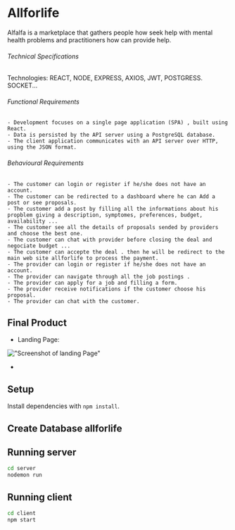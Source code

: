 # Allforlife
Alfalfa is a marketplace that gathers people how seek help with mental health problems and practitioners how can provide help.

###### Technical Specifications
Technologies: REACT, NODE, EXPRESS, AXIOS, JWT, POSTGRESS. SOCKET... 

###### Functional Requirements
    - Development focuses on a single page application (SPA) , built using React.
    - Data is persisted by the API server using a PostgreSQL database.
    - The client application communicates with an API server over HTTP, using the JSON format.

###### Behavioural Requirements
    - The customer can login or register if he/she does not have an account.
    - The customer can be redirected to a dashboard where he can Add a post or see proposals.
    - The customer add a post by filling all the informations about his propblem giving a description, symptomes, preferences, budget, availability ...
    - The customer see all the details of proposals sended by providers and choose the best one. 
    - The customer can chat with provider before closing the deal and negociate budget ...
    - The customer can accepte the deal . then he will be redirect to the main web site allforlife to process the payment.
    - The provider can login or register if he/she does not have an account.
    - The provider can navigate through all the job postings .
    - The provider can apply for a job and filling a form.
    - The provider receive notifications if the customer choose his proposal.
    - The provider can chat with the customer.

## Final Product

- Landing Page:

!["Screenshot of landing Page"]()


- 
## Setup

Install dependencies with `npm install`.

## Create Database allforlife

## Running server

```sh
cd server
nodemon run
```
## Running client

```sh
cd client
npm start
```

